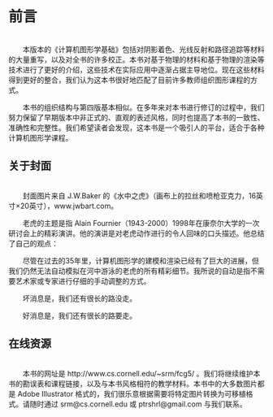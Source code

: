# 前言
<br/>
&emsp;&emsp;本版本的《计算机图形学基础》包括对阴影着色、光线反射和路径追踪等材料的大量重写，以及对全书的许多校正。本书对基于物理的材料和基于物理的渲染等技术进行了更好的介绍，这些技术在实际应用中逐渐占据主导地位。现在这些材料得到更好的整合，我们认为这本书很好地匹配了目前许多教师组织图形课程的方式。

&emsp;&emsp;本书的组织结构与第四版基本相似。在多年来对本书进行修订的过程中，我们努力保留了早期版本中非正式的、直观的表述风格，同时也提高了本书的一致性、准确性和完整性。我们希望读者会发现，这本书是一个吸引人的平台，适合于各种计算机图形学课程。

## 关于封面
<br/>
&emsp;&emsp;封面图片来自 J.W.Baker 的《水中之虎》（画布上的拉丝和喷枪亚克力，16英寸×20英寸），www.jwbart.com。  

&emsp;&emsp;老虎的主题是指 Alain Fournier（1943-2000）1998年在康奈尔大学的一次研讨会上的精彩演讲。他的演讲是对老虎动作进行的令人回味的口头描述。他总结了自己的观点：  

&emsp;&emsp;尽管在过去的35年里，计算机图形学的建模和渲染已经有了巨大的进展，但我们仍然无法自动模拟在河中游泳的老虎的所有精彩细节。我所说的自动是指不需要艺术家或专家进行仔细的手动调整的方式。  

&emsp;&emsp;坏消息是，我们还有很长的路没走。  

&emsp;&emsp;好消息是，我们还有很长的路要走。  

## 在线资源
<br/>
&emsp;&emsp;本书的网址是 http://www.cs.cornell.edu/~srm/fcg5/ 。我们将继续维护本书的勘误表和课程链接，以及与本书风格相符的教学材料。本书中的大多数图片都是 Adobe Illustrator 格式的，我们很乐意根据需要将特定图片转换为可移植格式。请随时通过 srm@cs.cornell.edu 或 ptrshrl@gmail.com 与我们联系。  